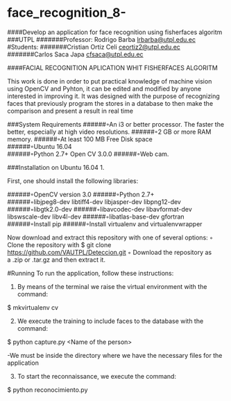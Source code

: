 # face_recognition_8-
####Develop an application for face recognition using fisherfaces algoritm
###UTPL 
#######Professor: Rodrigo Barba lrbarba@utpl.edu.ec 
#Students: 
#######Cristian Ortiz Celi ceortiz2@utpl.edu.ec 
#######Carlos Saca Japa cfsaca@utpl.edu.ec 

####FACIAL RECOGNITION APLICATION WHIT FISHERFACES ALGORITM  

This work is done in order to put practical knowledge of machine vision using OpenCV and Pyhton, it can be edited and modified by anyone interested in improving it. It was designed with the purpose of recognizing faces that previously program the stores in a database to then make the comparison and present a result in real time 

###System Requirements 
######◦An i3 or better processor. The faster the better, especially at high video resolutions. 
######◦2 GB or more RAM memory. 
######◦At least 100 MB Free Disk space  
######◦Ubuntu 16.04  
######◦Python 2.7+ Open CV 3.0.0 
######◦Web cam. 

###Installation on Ubuntu 16.04 1.  

First, one should install the following libraries:  

######◦OpenCV version 3.0 
######◦Python 2.7+  
######◦libjpeg8-dev libtiff4-dev libjasper-dev libpng12-dev 
######◦libgtk2.0-dev 
######◦libavcodec-dev libavformat-dev libswscale-dev libv4l-dev 
######◦libatlas-base-dev gfortran 
######◦Install pip 
######◦Install virtualenv and virtualenvwrapper  

Now download and extract this repository with one of several options: 
◦ Clone the repository with $ git clone https://github.com/VAUTPL/Deteccion.git 
◦ Download the repository as a .zip or .tar.gz and then extract it. 

#Running
To run the application, follow these instructions: 

1. By means of the terminal we raise the virtual environment with the command:

$ mkvirtualenv cv

2. We execute the training to include faces to the database with the command:

$ python capture.py &lt;Name of the person> 

-We must be inside the directory where we have the necessary files for the application

3. To start the reconnaissance, we execute the command:

$ python  reconocimiento.py
